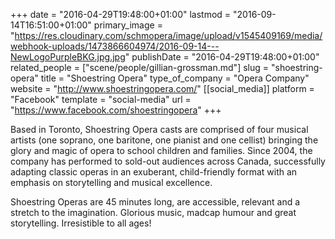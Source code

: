 +++
date = "2016-04-29T19:48:00+01:00"
lastmod = "2016-09-14T16:51:00+01:00"
primary_image = "https://res.cloudinary.com/schmopera/image/upload/v1545409169/media/webhook-uploads/1473866604974/2016-09-14---NewLogoPurpleBKG.jpg.jpg"
publishDate = "2016-04-29T19:48:00+01:00"
related_people = ["scene/people/gillian-grossman.md"]
slug = "shoestring-opera"
title = "Shoestring Opera"
type_of_company = "Opera Company"
website = "http://www.shoestringopera.com/"
[[social_media]]
platform = "Facebook"
template = "social-media"
url = "https://www.facebook.com/shoestringopera"
+++

Based in Toronto, Shoestring Opera casts are comprised of four musical artists (one soprano, one baritone, one pianist and one cellist) bringing the glory and magic of opera to school children and families. Since 2004, the company has performed to sold-out audiences across Canada, successfully adapting classic operas in an exuberant, child-friendly format with an emphasis on storytelling and musical excellence.

Shoestring Operas are 45 minutes long, are accessible, relevant and a stretch to the imagination. Glorious music, madcap humour and great storytelling. Irresistible to all ages!
